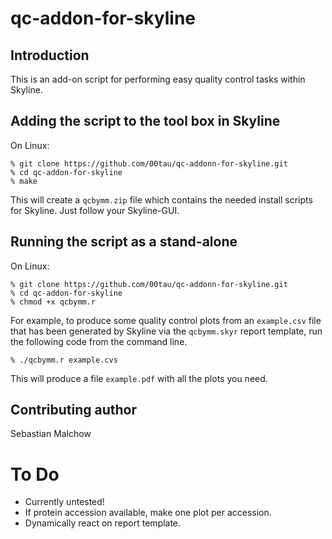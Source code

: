 qc-addon-for-skyline
====================

Introduction
------------

This is an add-on script for performing easy quality control tasks within
Skyline.

Adding the script to the tool box in Skyline
--------------------------------------------

On Linux:

```
% git clone https://github.com/00tau/qc-addonn-for-skyline.git
% cd qc-addon-for-skyline
% make
```

This will create a `qcbymm.zip` file which contains the needed install scripts
for Skyline.  Just follow your Skyline-GUI.


Running the script as a stand-alone
-----------------------------------

On Linux:

```
% git clone https://github.com/00tau/qc-addonn-for-skyline.git
% cd qc-addon-for-skyline
% chmod +x qcbymm.r
```

For example, to produce some quality control plots from an `example.csv` file
that has been generated by Skyline via the `qcbymm.skyr` report template, run
the following code from the command line.

```
% ./qcbymm.r example.cvs
```

This will produce a file `example.pdf` with all the plots you need.

Contributing author
-------------------

Sebastian Malchow


To Do
=====

- Currently untested!
- If protein accession available, make one plot per accession.
- Dynamically react on report template.

